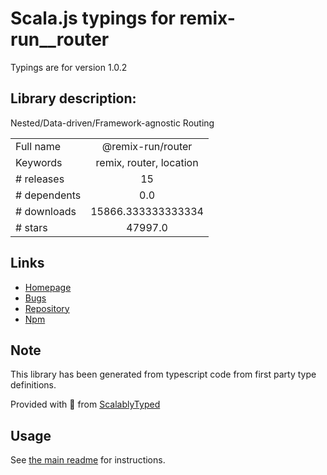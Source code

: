 
# Scala.js typings for remix-run__router

Typings are for version 1.0.2

## Library description:
Nested/Data-driven/Framework-agnostic Routing

|                    |                 |
| ------------------ | :-------------: |
| Full name          | @remix-run/router |
| Keywords           | remix, router, location |
| # releases         | 15 |
| # dependents       | 0.0 |
| # downloads        | 15866.333333333334 |
| # stars            | 47997.0 |

## Links
- [Homepage](https://github.com/remix-run/react-router#readme)
- [Bugs](https://github.com/remix-run/react-router/issues)
- [Repository](https://github.com/remix-run/react-router)
- [Npm](https://www.npmjs.com/package/%40remix-run%2Frouter)
    


## Note
This library has been generated from typescript code from first party type definitions.

Provided with :purple_heart: from [ScalablyTyped](https://github.com/oyvindberg/ScalablyTyped)

## Usage
See [the main readme](../../readme.md) for instructions.


